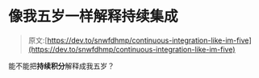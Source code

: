 # 像我五岁一样解释持续集成

> 原文:[https://dev.to/snwfdhmp/continuous-integration-like-im-five](https://dev.to/snwfdhmp/continuous-integration-like-im-five)

能不能把**持续积分**解释成我五岁？